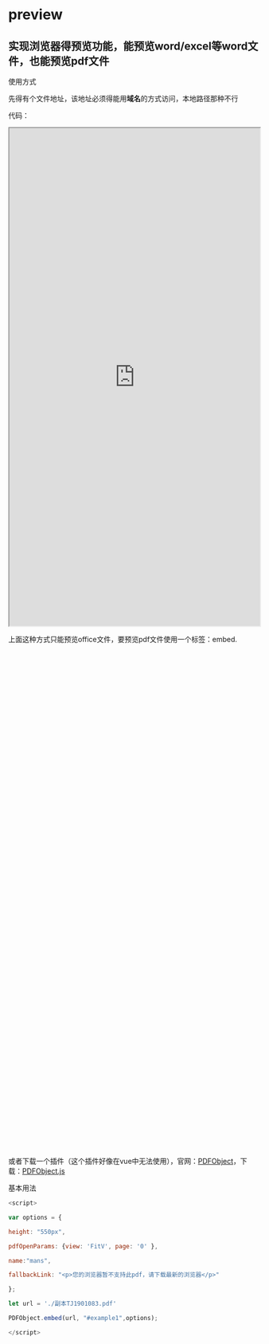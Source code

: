 # preview
## 实现浏览器得预览功能，能预览word/excel等word文件，也能预览pdf文件
使用方式<br/>

先得有个文件地址，该地址必须得能用**域名**的方式访问，本地路径那种不行<br/>

代码：

<iframe src='https://view.officeapps.live.com/op/view.aspx?src=http://storage.xuetangx.com/public_assets/xuetangx/PDF/1.xls' width='100%' height='1000px' frameborder='1'>
 </iframe>
 
 
 上面这种方式只能预览office文件，要预览pdf文件使用一个标签：embed.
 
 <embed class="pdfobject" :src="./a.pdf" type="application/pdf" style="overflow: auto; width: 100%; height: 1000px;" internalinstanceid="5">
 
 或者下载一个插件（这个插件好像在vue中无法使用），官网：[PDFObject](https://pdfobject.com/)，下载：[PDFObject.js](https://github.com/iamchenxiaopeng/PDFObject)
 
 基本用法
 
 ```javascript
 <script>
 
var options = {

height: "550px",

pdfOpenParams: {view: 'FitV', page: '0' },

name:"mans",

fallbackLink: "<p>您的浏览器暂不支持此pdf，请下载最新的浏览器</p>"

};

let url = './副本TJ1901083.pdf'

PDFObject.embed(url, "#example1",options);

</script>
```
